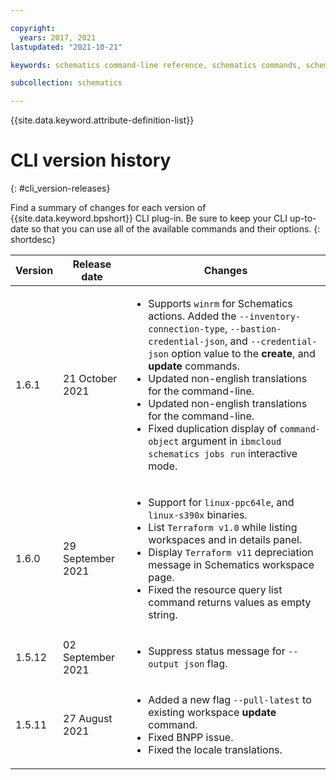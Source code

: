 ```yaml
---

copyright:
  years: 2017, 2021
lastupdated: "2021-10-21"

keywords: schematics command-line reference, schematics commands, schematics command-line, schematics reference, command-line, change log, command-line releases

subcollection: schematics

---
```


{{site.data.keyword.attribute-definition-list}}

# CLI version history 
{: #cli_version-releases}

Find a summary of changes for each version of {{site.data.keyword.bpshort}} CLI plug-in. Be sure to keep your CLI up-to-date so that you can use all of the available commands and their options.
{: shortdesc}

| Version | Release date | Changes |
| ----- | ------- | -------------- |
| 1.6.1 | 21 October 2021 | <ul><li>Supports `winrm` for Schematics actions. Added the `--inventory-connection-type`, `--bastion-credential-json`, and `--credential-json` option value to the **create**, and **update** commands.</li><li>Updated non-english translations for the command-line. </li><li>Updated non-english translations for the command-line. </li><li>Fixed duplication display of `command-object` argument in `ibmcloud schematics jobs run` interactive mode.</li></ul>|
| 1.6.0 | 29 September 2021 | <ul><li>Support for `linux-ppc64le`, and `linux-s390x` binaries. </li><li>List `Terraform v1.0` while listing workspaces and in details panel.</li><li>Display `Terraform v11` depreciation message in Schematics workspace page.</li><li>Fixed the resource query list command returns values as empty string.</li></ul>|
| 1.5.12 | 02 September 2021 | <ul><li>Suppress status message for `--output json` flag. </li></ul>|
| 1.5.11 | 27 August 2021 | <ul><li>Added a new flag `--pull-latest` to existing workspace **update** command. </li><li>Fixed BNPP issue.</li><li>Fixed the locale translations.</li></ul>|